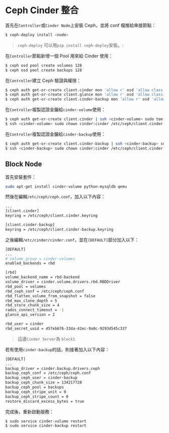 # Ceph Cinder 整合
首先在```Controller```或```Cinder Node```上安裝 Ceph，並將 conf 檔推給串接節點：
```sh
$ ceph-deploy install <node>
```
> ```ceph-deploy``` 可以用```pip install ceph-deploy```安裝。:

在```Controller```節點新增一個 Pool 用來給 Cinder 使用：
```sh
$ ceph osd pool create volumes 128
$ ceph osd pool create backups 128
```

在```Controller```建立 Ceph 驗證與權限：
```sh
$ ceph auth get-or-create client.cinder mon 'allow r' osd 'allow class-read object_prefix rbd_children, allow rwx pool=volumes, allow rwx pool=vms, allow rx pool=images'
$ ceph auth get-or-create client.glance mon 'allow r' osd 'allow class-read object_prefix rbd_children, allow rwx pool=images'
$ ceph auth get-or-create client.cinder-backup mon 'allow r' osd 'allow class-read object_prefix rbd_children, allow rwx pool=backups'
```

在```Controller```複製認證金鑰給```cinder-volume```使用：
```sh
$ ceph auth get-or-create client.cinder | ssh <cinder-volume> sudo tee /etc/ceph/client.cinder.keyring
$ ssh <cinder-volume> sudo chown cinder:cinder /etc/ceph/client.cinder.keyring
```

在```Controller```複製認證金鑰給```cinder-backup```使用：
```sh
$ ceph auth get-or-create client.cinder-backup | ssh <cinder-backup> sudo tee /etc/ceph/client.cinder-backup.keyring
$ ssh <cinder-backup> sudo chown cinder:cinder /etc/ceph/client.cinder-backup.keyring
```

## Block Node
首先安裝套件：
```sh
sudo apt-get install cinder-volume python-mysqldb qemu
```

然後在編輯```/etc/ceph/ceph.conf```，加入以下內容：
```sh
...
[client.cinder]
keyring = /etc/ceph/client.cinder.keyring

[client.cinder-backup]
keyring = /etc/ceph/client.cinder-backup.keyring
```

之後編輯```/etc/cinder/cinder.conf```，並在```[DEFAULT]```部分加入以下：
```sh
[DEFAULT]
...
# volume_group = cinder-volumes
enabled_backends = rbd

[rbd]
volume_backend_name = rbd-backend
volume_driver = cinder.volume.drivers.rbd.RBDDriver
rbd_pool = volumes
rbd_ceph_conf = /etc/ceph/ceph.conf
rbd_flatten_volume_from_snapshot = false
rbd_max_clone_depth = 5
rbd_store_chunk_size = 4
rados_connect_timeout = -1
glance_api_version = 2

rbd_user = cinder
rbd_secret_uuid = 457eb676-33da-42ec-9a8c-9293d545c337
```
> 這邊```Cinder Server```為 ```block1```

若有使用```cinder-backup```的話，則接著加入以下內容：
```sh
[DEFAULT]
...
backup_driver = cinder.backup.drivers.ceph
backup_ceph_conf = /etc/ceph/ceph.conf
backup_ceph_user = cinder-backup
backup_ceph_chunk_size = 134217728
backup_ceph_pool = backups
backup_ceph_stripe_unit = 0
backup_ceph_stripe_count = 0
restore_discard_excess_bytes = true
```

完成後，重新啟動服務：
```sh
$ sudo service cinder-volume restart
$ sudo service cinder-backup restart
```
